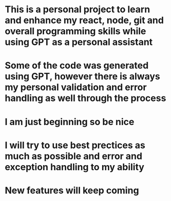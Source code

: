 # This is a personal project to learn and enhance my react, node, git and overall programming skills while using GPT as a personal assistant
# Some of the code was generated using GPT, however there is always my personal validation and error handling as well through the process
# I am just beginning so be nice
# I will try to use best prectices as much as possible and error and exception handling to my ability
# New features will keep coming